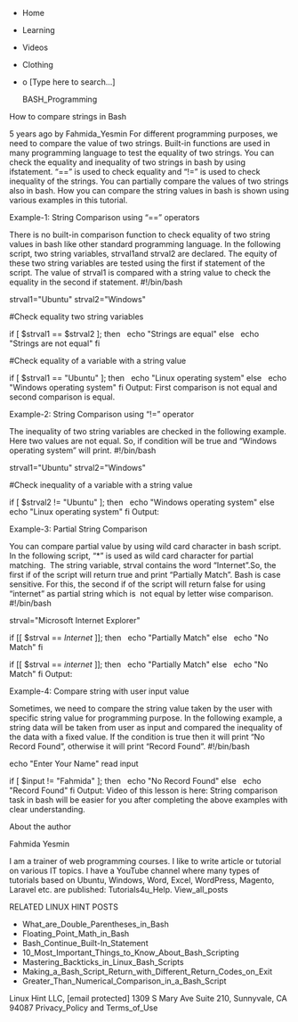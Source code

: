 




















































* Home
* Learning
* Videos
* Clothing
*
  o [Type here to search...]


   BASH_Programming


How to compare strings in Bash

5 years ago
by Fahmida_Yesmin
For different programming purposes, we need to compare the value of two
strings. Built-in functions are used in many programming language to test the
equality of two strings. You can check the equality and inequality of two
strings in bash by using ifstatement. “==” is used to check equality and “!=”
is used to check inequality of the strings. You can partially compare the
values of two strings also in bash. How you can compare the string values in
bash is shown using various examples in this tutorial.

Example-1: String Comparison using “==” operators

There is no built-in comparison function to check equality of two string values
in bash like other standard programming language. In the following script, two
string variables, strval1and strval2 are declared. The equity of these two
string variables are tested using the first if statement of the script. The
value of strval1 is compared with a string value to check the equality in the
second if statement.
#!/bin/bash

strval1="Ubuntu"
strval2="Windows"

#Check equality two string variables

if [ $strval1 == $strval2 ]; then
  echo "Strings are equal"
else
  echo "Strings are not equal"
fi

#Check equality of a variable with a string value

if [ $strval1 == "Ubuntu" ]; then
  echo "Linux operating system"
else
  echo "Windows operating system"
fi
Output:
First comparison is not equal and second comparison is equal.

Example-2: String Comparison using “!=” operator

The inequality of two string variables are checked in the following example.
Here two values are not equal. So, if condition will be true and “Windows
operating system” will print.
#!/bin/bash

strval1="Ubuntu"
strval2="Windows"

#Check inequality of a variable with a string value

if [ $strval2 != "Ubuntu" ]; then
  echo "Windows operating system"
else
  echo "Linux operating system"
fi
Output:

Example-3: Partial String Comparison

You can compare partial value by using wild card character in bash script. In
the following script, “*” is used as wild card character for partial matching. 
The string variable, strval contains the word “Internet”.So, the first if of
the script will return true and print “Partially Match”. Bash is case
sensitive. For this, the second if of the script will return false for using
“internet” as partial string which is  not equal by letter wise comparison.
#!/bin/bash

strval="Microsoft Internet Explorer"

if [[ $strval == *Internet* ]];
then
  echo "Partially Match"
else
  echo "No Match"
fi

if [[ $strval == *internet* ]];
then
  echo "Partially Match"
else
  echo "No Match"
fi
Output:

Example-4: Compare string with user input value

Sometimes, we need to compare the string value taken by the user with specific
string value for programming purpose. In the following example, a string data
will be taken from user as input and compared the inequality of the data with a
fixed value. If the condition is true then it will print “No Record Found”,
otherwise it will print “Record Found”.
#!/bin/bash

echo "Enter Your Name"
read input

if [ $input != "Fahmida" ];
then
  echo "No Record Found"
else
  echo "Record Found"
fi
Output:
Video of this lesson is here:
String comparison task in bash will be easier for you after completing the
above examples with clear understanding.


About the author


Fahmida Yesmin

I am a trainer of web programming courses. I like to write article or tutorial
on various IT topics. I have a YouTube channel where many types of tutorials
based on Ubuntu, Windows, Word, Excel, WordPress, Magento, Laravel etc. are
published: Tutorials4u_Help.
View_all_posts

RELATED LINUX HINT POSTS


* What_are_Double_Parentheses_in_Bash
* Floating_Point_Math_in_Bash
* Bash_Continue_Built-In_Statement
* 10_Most_Important_Things_to_Know_About_Bash_Scripting
* Mastering_Backticks_in_Linux_Bash_Scripts
* Making_a_Bash_Script_Return_with_Different_Return_Codes_on_Exit
* Greater_Than_Numerical_Comparison_in_a_Bash_Script

Linux Hint LLC, [email protected]
1309 S Mary Ave Suite 210, Sunnyvale, CA 94087
 Privacy_Policy and Terms_of_Use
